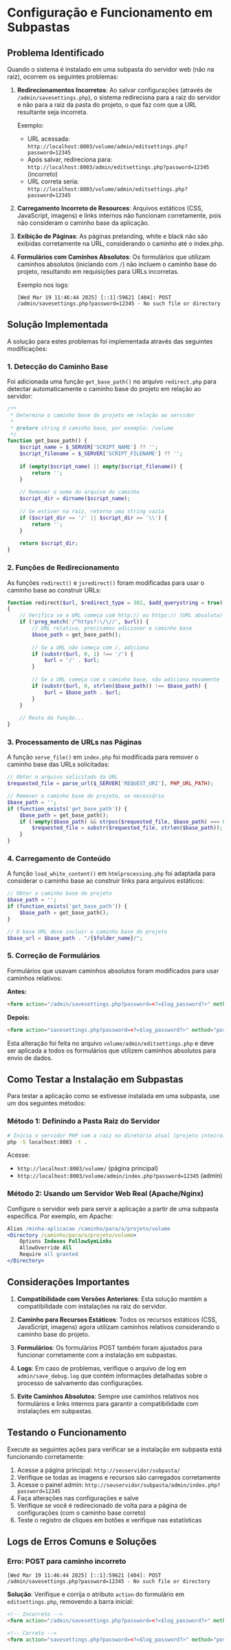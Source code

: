 # Configuração e Funcionamento em Subpastas

## Problema Identificado

Quando o sistema é instalado em uma subpasta do servidor web (não na raiz), ocorrem os seguintes problemas:

1. **Redirecionamentos Incorretos**: Ao salvar configurações (através de `/admin/savesettings.php`), o sistema redireciona para a raiz do servidor e não para a raiz da pasta do projeto, o que faz com que a URL resultante seja incorreta.

   Exemplo:
   - URL acessada: `http://localhost:8003/volume/admin/editsettings.php?password=12345`
   - Após salvar, redireciona para: `http://localhost:8003/admin/editsettings.php?password=12345` (incorreto)
   - URL correta seria: `http://localhost:8003/volume/admin/editsettings.php?password=12345`

2. **Carregamento Incorreto de Resources**: Arquivos estáticos (CSS, JavaScript, imagens) e links internos não funcionam corretamente, pois não consideram o caminho base da aplicação.

3. **Exibição de Páginas**: As páginas prelanding, white e black não são exibidas corretamente na URL, considerando o caminho até o index.php.

4. **Formulários com Caminhos Absolutos**: Os formulários que utilizam caminhos absolutos (iniciando com `/`) não incluem o caminho base do projeto, resultando em requisições para URLs incorretas.

   Exemplo nos logs:
   ```
   [Wed Mar 19 11:46:44 2025] [::1]:59621 [404]: POST /admin/savesettings.php?password=12345 - No such file or directory
   ```

## Solução Implementada

A solução para estes problemas foi implementada através das seguintes modificações:

### 1. Detecção do Caminho Base

Foi adicionada uma função `get_base_path()` no arquivo `redirect.php` para detectar automaticamente o caminho base do projeto em relação ao servidor:

```php
/**
 * Determina o caminho base do projeto em relação ao servidor
 * 
 * @return string O caminho base, por exemplo: /volume
 */
function get_base_path() {
    $script_name = $_SERVER['SCRIPT_NAME'] ?? '';
    $script_filename = $_SERVER['SCRIPT_FILENAME'] ?? '';
    
    if (empty($script_name) || empty($script_filename)) {
        return '';
    }
    
    // Remover o nome do arquivo do caminho
    $script_dir = dirname($script_name);
    
    // Se estiver na raiz, retorna uma string vazia
    if ($script_dir == '/' || $script_dir == '\\') {
        return '';
    }
    
    return $script_dir;
}
```

### 2. Funções de Redirecionamento

As funções `redirect()` e `jsredirect()` foram modificadas para usar o caminho base ao construir URLs:

```php
function redirect($url, $redirect_type = 302, $add_querystring = true)
{
    // Verifica se a URL começa com http:// ou https:// (URL absoluta)
    if (!preg_match('/^https?:\/\//', $url)) {
        // URL relativa, precisamos adicionar o caminho base
        $base_path = get_base_path();
        
        // Se a URL não começa com /, adiciona
        if (substr($url, 0, 1) !== '/') {
            $url = '/' . $url;
        }
        
        // Se a URL começa com o caminho base, não adiciona novamente
        if (substr($url, 0, strlen($base_path)) !== $base_path) {
            $url = $base_path . $url;
        }
    }
    
    // Resto da função...
}
```

### 3. Processamento de URLs nas Páginas

A função `serve_file()` em `index.php` foi modificada para remover o caminho base das URLs solicitadas:

```php
// Obter o arquivo solicitado da URL
$requested_file = parse_url($_SERVER['REQUEST_URI'], PHP_URL_PATH);

// Remover o caminho base do projeto, se necessário
$base_path = '';
if (function_exists('get_base_path')) {
    $base_path = get_base_path();
    if (!empty($base_path) && strpos($requested_file, $base_path) === 0) {
        $requested_file = substr($requested_file, strlen($base_path));
    }
}
```

### 4. Carregamento de Conteúdo

A função `load_white_content()` em `htmlprocessing.php` foi adaptada para considerar o caminho base ao construir links para arquivos estáticos:

```php
// Obter o caminho base do projeto
$base_path = '';
if (function_exists('get_base_path')) {
    $base_path = get_base_path();
}

// O base URL deve incluir o caminho base do projeto
$base_url = $base_path . "/{$folder_name}/";
```

### 5. Correção de Formulários

Formulários que usavam caminhos absolutos foram modificados para usar caminhos relativos:

**Antes:**
```html
<form action="/admin/savesettings.php?password=<?=$log_password?>" method="post">
```

**Depois:**
```html
<form action="savesettings.php?password=<?=$log_password?>" method="post">
```

Esta alteração foi feita no arquivo `volume/admin/editsettings.php` e deve ser aplicada a todos os formulários que utilizem caminhos absolutos para envio de dados.

## Como Testar a Instalação em Subpastas

Para testar a aplicação como se estivesse instalada em uma subpasta, use um dos seguintes métodos:

### Método 1: Definindo a Pasta Raiz do Servidor

```bash
# Inicia o servidor PHP com a raiz no diretório atual (projeto inteiro)
php -S localhost:8003 -t .
```

Acesse:
- `http://localhost:8003/volume/` (página principal)
- `http://localhost:8003/volume/admin/index.php?password=12345` (admin)

### Método 2: Usando um Servidor Web Real (Apache/Nginx)

Configure o servidor web para servir a aplicação a partir de uma subpasta específica. Por exemplo, em Apache:

```apache
Alias /minha-aplicacao /caminho/para/o/projeto/volume
<Directory /caminho/para/o/projeto/volume>
    Options Indexes FollowSymLinks
    AllowOverride All
    Require all granted
</Directory>
```

## Considerações Importantes

1. **Compatibilidade com Versões Anteriores**: Esta solução mantém a compatibilidade com instalações na raiz do servidor.

2. **Caminho para Recursos Estáticos**: Todos os recursos estáticos (CSS, JavaScript, imagens) agora utilizam caminhos relativos considerando o caminho base do projeto.

3. **Formulários**: Os formulários POST também foram ajustados para funcionar corretamente com a instalação em subpastas.

4. **Logs**: Em caso de problemas, verifique o arquivo de log em `admin/save_debug.log` que contém informações detalhadas sobre o processo de salvamento das configurações.

5. **Evite Caminhos Absolutos**: Sempre use caminhos relativos nos formulários e links internos para garantir a compatibilidade com instalações em subpastas.

## Testando o Funcionamento

Execute as seguintes ações para verificar se a instalação em subpasta está funcionando corretamente:

1. Acesse a página principal: `http://seuservidor/subpasta/`
2. Verifique se todas as imagens e recursos são carregados corretamente
3. Acesse o painel admin: `http://seuservidor/subpasta/admin/index.php?password=12345`
4. Faça alterações nas configurações e salve
5. Verifique se você é redirecionado de volta para a página de configurações (com o caminho base correto)
6. Teste o registro de cliques em botões e verifique nas estatísticas

## Logs de Erros Comuns e Soluções

### Erro: POST para caminho incorreto
```
[Wed Mar 19 11:46:44 2025] [::1]:59621 [404]: POST /admin/savesettings.php?password=12345 - No such file or directory
```

**Solução**: Verifique e corrija o atributo `action` do formulário em `editsettings.php`, removendo a barra inicial:
```html
<!-- Incorreto -->
<form action="/admin/savesettings.php?password=<?=$log_password?>" method="post">

<!-- Correto -->
<form action="savesettings.php?password=<?=$log_password?>" method="post">
``` 